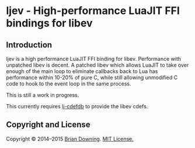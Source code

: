 ljev - High-performance LuaJIT FFI bindings for libev
=====================================================

Introduction
------------

ljev is a high performance LuaJIT FFI binding for libev.  Performance
with unpatched libev is decent.  A patched libev which allows LuaJIT to
take over enough of the main loop to eliminate callbacks back to Lua has
performance within 10-20% of pure C, while still allowing unmodified C
code to hook to the event loop in the same process.

This is still a work in progress.

This currently requires [lj-cdefdb](https://github.com/bdowning/lj-cdefdb) 
to provide the libev cdefs.

Copyright and License
---------------------

Copyright © 2014–2015 [Brian Downing](https://github.com/bdowning).
[MIT License.](LICENSE)
